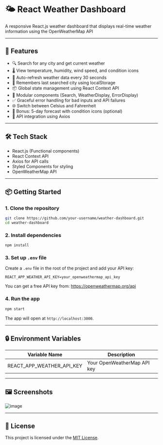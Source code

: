 # 🌤️ React Weather Dashboard 

A responsive React.js weather dashboard that displays real-time weather information using the OpenWeatherMap API

---

## 🚀 Features

- 🔍 Search for any city and get current weather
- 🌡️ View temperature, humidity, wind speed, and condition icons
- 🔁 Auto-refresh weather data every 30 seconds
- 💾 Remembers last searched city using localStorage
- 📦 Global state management using React Context API
- 🧩 Modular components (Search, WeatherDisplay, ErrorDisplay)
- ✅ Graceful error handling for bad inputs and API failures
- 🌐 Switch between Celsius and Fahrenheit
- 📆 Bonus: 5-day forecast with condition icons (optional)
- 📡 API integration using Axios

---


## 🛠️ Tech Stack

- React.js (Functional components)
- React Context API
- Axios for API calls
- Styled Components for styling
- OpenWeatherMap API

---

## 📦 Getting Started

### 1. Clone the repository

```bash
git clone https://github.com/your-username/weather-dashboard.git
cd weather-dashboard
```

### 2. Install dependencies

```bash
npm install
```

### 3. Set up `.env` file

Create a `.env` file in the root of the project and add your API key:

```
REACT_APP_WEATHER_API_KEY=your_openweathermap_api_key
```

You can get a free API key from: https://openweathermap.org/api

### 4. Run the app

```bash
npm start
```

The app will open at `http://localhost:3000`.

---

## 🔒 Environment Variables

| Variable Name                | Description                   |
|-----------------------------|-------------------------------|
| REACT_APP_WEATHER_API_KEY   | Your OpenWeatherMap API key   |

---

## 🖼️ Screenshots

![image](https://github.com/user-attachments/assets/fa58b00a-ccc9-497e-be59-277ceb083543)


---

## 📄 License

This project is licensed under the [MIT License](LICENSE).
